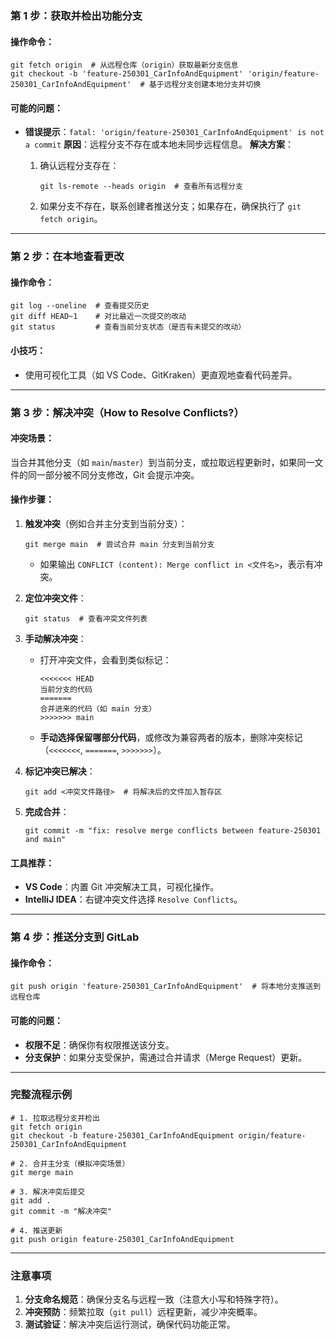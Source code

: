 ### **第 1 步：获取并检出功能分支**

#### 操作命令：

```
git fetch origin  # 从远程仓库（origin）获取最新分支信息
git checkout -b 'feature-250301_CarInfoAndEquipment' 'origin/feature-250301_CarInfoAndEquipment'  # 基于远程分支创建本地分支并切换
```

#### 可能的问题：

- **错误提示**：`fatal: 'origin/feature-250301_CarInfoAndEquipment' is not a commit`
  **原因**：远程分支不存在或本地未同步远程信息。
  **解决方案**：

  1. 确认远程分支存在：

     ```
     git ls-remote --heads origin  # 查看所有远程分支
     ```

  2. 如果分支不存在，联系创建者推送分支；如果存在，确保执行了 `git fetch origin`。

------

### **第 2 步：在本地查看更改**

#### 操作命令：

```
git log --oneline  # 查看提交历史
git diff HEAD~1    # 对比最近一次提交的改动
git status         # 查看当前分支状态（是否有未提交的改动）
```

#### 小技巧：

- 使用可视化工具（如 VS Code、GitKraken）更直观地查看代码差异。

------

### **第 3 步：解决冲突（How to Resolve Conflicts?）**

#### 冲突场景：

当合并其他分支（如 `main`/`master`）到当前分支，或拉取远程更新时，如果同一文件的同一部分被不同分支修改，Git 会提示冲突。

#### 操作步骤：

1. **触发冲突**（例如合并主分支到当前分支）：

   ```
   git merge main  # 尝试合并 main 分支到当前分支
   ```

   - 如果输出 `CONFLICT (content): Merge conflict in <文件名>`，表示有冲突。

2. **定位冲突文件**：

   ```
   git status  # 查看冲突文件列表
   ```

3. **手动解决冲突**：

   - 打开冲突文件，会看到类似标记：

     ```
     <<<<<<< HEAD
     当前分支的代码
     =======
     合并进来的代码（如 main 分支）
     >>>>>>> main
     ```

   - **手动选择保留哪部分代码**，或修改为兼容两者的版本，删除冲突标记（`<<<<<<<`, `=======`, `>>>>>>>`）。

4. **标记冲突已解决**：

   ```
   git add <冲突文件路径>  # 将解决后的文件加入暂存区
   ```

5. **完成合并**：

   ```
   git commit -m "fix: resolve merge conflicts between feature-250301 and main"
   ```

#### 工具推荐：

- **VS Code**：内置 Git 冲突解决工具，可视化操作。
- **IntelliJ IDEA**：右键冲突文件选择 `Resolve Conflicts`。

------

### **第 4 步：推送分支到 GitLab**

#### 操作命令：

```
git push origin 'feature-250301_CarInfoAndEquipment'  # 将本地分支推送到远程仓库
```

#### 可能的问题：

- **权限不足**：确保你有权限推送该分支。
- **分支保护**：如果分支受保护，需通过合并请求（Merge Request）更新。

------

### 完整流程示例

```
# 1. 拉取远程分支并检出
git fetch origin
git checkout -b feature-250301_CarInfoAndEquipment origin/feature-250301_CarInfoAndEquipment

# 2. 合并主分支（模拟冲突场景）
git merge main

# 3. 解决冲突后提交
git add .
git commit -m "解决冲突"

# 4. 推送更新
git push origin feature-250301_CarInfoAndEquipment
```

------

### 注意事项

1. **分支命名规范**：确保分支名与远程一致（注意大小写和特殊字符）。
2. **冲突预防**：频繁拉取（`git pull`）远程更新，减少冲突概率。
3. **测试验证**：解决冲突后运行测试，确保代码功能正常。